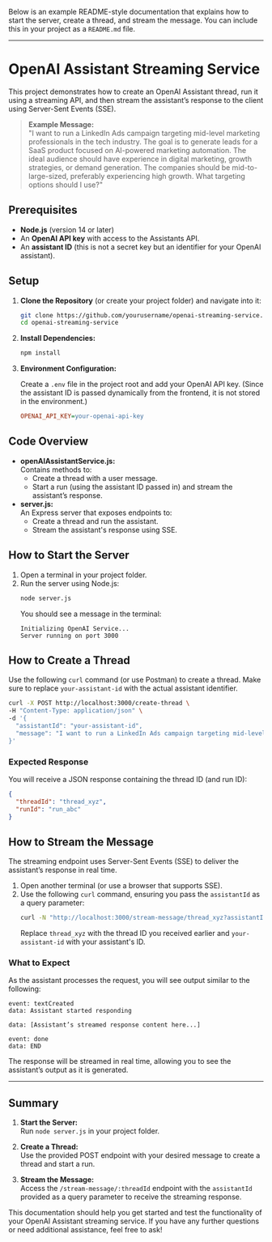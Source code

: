 Below is an example README-style documentation that explains how to start the server, create a thread, and stream the message. You can include this in your project as a `README.md` file.

---

# OpenAI Assistant Streaming Service

This project demonstrates how to create an OpenAI Assistant thread, run it using a streaming API, and then stream the assistant’s response to the client using Server-Sent Events (SSE).

> **Example Message:**  
> "I want to run a LinkedIn Ads campaign targeting mid-level marketing professionals in the tech industry. The goal is to generate leads for a SaaS product focused on AI-powered marketing automation. The ideal audience should have experience in digital marketing, growth strategies, or demand generation. The companies should be mid-to-large-sized, preferably experiencing high growth. What targeting options should I use?"

## Prerequisites

- **Node.js** (version 14 or later)
- An **OpenAI API key** with access to the Assistants API.
- An **assistant ID** (this is not a secret key but an identifier for your OpenAI assistant).

## Setup

1. **Clone the Repository** (or create your project folder) and navigate into it:

   ```sh
   git clone https://github.com/yourusername/openai-streaming-service.git
   cd openai-streaming-service
   ```

2. **Install Dependencies:**

   ```sh
   npm install
   ```

3. **Environment Configuration:**

   Create a `.env` file in the project root and add your OpenAI API key. (Since the assistant ID is passed dynamically from the frontend, it is not stored in the environment.)

   ```ini
   OPENAI_API_KEY=your-openai-api-key
   ```

## Code Overview

- **openAIAssistantService.js:**  
  Contains methods to:
  - Create a thread with a user message.
  - Start a run (using the assistant ID passed in) and stream the assistant’s response.
- **server.js:**  
  An Express server that exposes endpoints to:
  - Create a thread and run the assistant.
  - Stream the assistant's response using SSE.

## How to Start the Server

1. Open a terminal in your project folder.
2. Run the server using Node.js:
   ```sh
   node server.js
   ```
   You should see a message in the terminal:
   ```
   Initializing OpenAI Service...
   Server running on port 3000
   ```

## How to Create a Thread

Use the following `curl` command (or use Postman) to create a thread. Make sure to replace `your-assistant-id` with the actual assistant identifier.

```sh
curl -X POST http://localhost:3000/create-thread \
-H "Content-Type: application/json" \
-d '{
  "assistantId": "your-assistant-id",
  "message": "I want to run a LinkedIn Ads campaign targeting mid-level marketing professionals in the tech industry. The goal is to generate leads for a SaaS product focused on AI-powered marketing automation. The ideal audience should have experience in digital marketing, growth strategies, or demand generation. The companies should be mid-to-large-sized, preferably experiencing high growth. What targeting options should I use?"
}'
```

### Expected Response

You will receive a JSON response containing the thread ID (and run ID):

```json
{
  "threadId": "thread_xyz",
  "runId": "run_abc"
}
```

## How to Stream the Message

The streaming endpoint uses Server-Sent Events (SSE) to deliver the assistant’s response in real time.

1. Open another terminal (or use a browser that supports SSE).
2. Use the following `curl` command, ensuring you pass the `assistantId` as a query parameter:
   ```sh
   curl -N "http://localhost:3000/stream-message/thread_xyz?assistantId=your-assistant-id"
   ```
   Replace `thread_xyz` with the thread ID you received earlier and `your-assistant-id` with your assistant's ID.

### What to Expect

As the assistant processes the request, you will see output similar to the following:

```
event: textCreated
data: Assistant started responding

data: [Assistant’s streamed response content here...]

event: done
data: END
```

The response will be streamed in real time, allowing you to see the assistant’s output as it is generated.

---

## Summary

1. **Start the Server:**  
   Run `node server.js` in your project folder.

2. **Create a Thread:**  
   Use the provided POST endpoint with your desired message to create a thread and start a run.

3. **Stream the Message:**  
   Access the `/stream-message/:threadId` endpoint with the `assistantId` provided as a query parameter to receive the streaming response.

This documentation should help you get started and test the functionality of your OpenAI Assistant streaming service. If you have any further questions or need additional assistance, feel free to ask!
